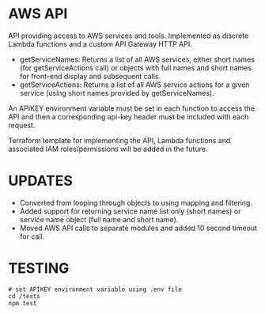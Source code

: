 # AWS API

API providing access to AWS services and tools. Implemented as discrete Lambda functions and a custom API Gateway HTTP API.

- getServiceNames: Returns a list of all AWS services, either short names (for getServiceActions call) or objects with full names and short names for front-end display and subsequent calls.
- getServiceActions: Returns a list of all AWS service actions for a given service (using short names provided by getServiceNames).

An APIKEY environment variable must be set in each function to access the API and then a corresponding api-key header must be included with each request.

Terraform template for implementing the API, Lambda functions and associated IAM roles/permissions will be added in the future.

# UPDATES

- Converted from looping through objects to using mapping and filtering.
- Added support for returning service name list only (short names) or service name object (full name and short name).
- Moved AWS API calls to separate modules and added 10 second timeout for call.

# TESTING

```
# set APIKEY environment variable using .env file
cd /tests
npm test
```
